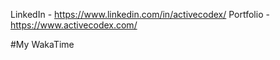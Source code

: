 LinkedIn - https://www.linkedin.com/in/activecodex/
Portfolio - https://www.activecodex.com/

#My WakaTime
<!--START_SECTION:waka--><!--END_SECTION:waka-->
